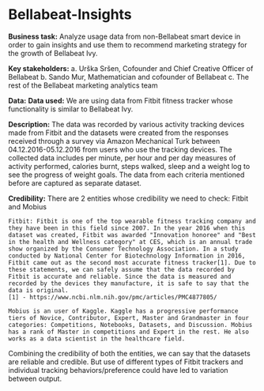 # Bellabeat-Insights

**Business task:**
Analyze usage data from non-Bellabeat smart device in order to gain insights and use them to recommend marketing strategy for the growth of Bellabeat Ivy.

**Key stakeholders:**
		a. Urška Sršen, Cofounder and Chief Creative Officer of Bellabeat
		b. Sando Mur, Mathematician and cofounder of Bellabeat
		c. The rest of the Bellabeat marketing analytics team



**Data:**
**Data used:**
We are using data from Fitbit fitness tracker whose functionality is similar to Bellabeat Ivy.

**Description:**
The data was recorded by various activity tracking devices made from Fitbit and the datasets were created from the responses received through a survey via Amazon Mechanical Turk between 04.12.2016-05.12.2016 from users who use the tracking devices. The collected data includes per minute, per hour and per day measures of activity performed, calories burnt, steps walked, sleep and a weight log to see the progress of weight goals. The data from each criteria mentioned before are captured as separate dataset.

**Credibility:**
There are 2 entities whose credibility we need to check: Fitbit and Mobius

	Fitbit: Fitbit is one of the top wearable fitness tracking company and they have been in this field since 2007. In the year 2016 when this dataset was created, Fitbit was awarded "Innovation honoree" and "Best in the health and Wellness category" at CES, which is an annual trade show organized by the Consumer Technology Association. In a study conducted by National Center for Biotechnology Information in 2016, Fitbit came out as the second most accurate fitness tracker[1]. Due to these statements, we can safely assume that the data recorded by Fitbit is accurate and reliable. Since the data is measured and recorded by the devices they manufacture, it is safe to say that the data is original.
	[1] - https://www.ncbi.nlm.nih.gov/pmc/articles/PMC4877805/
	
	Mobius is an user of Kaggle. Kaggle has a progressive performance tiers of Novice, Contributor, Expert, Master and Grandmaster in four categories: Competitions, Notebooks, Datasets, and Discussion. Mobius has a rank of Master in competitions and Expert in the rest. He also works as a data scientist in the healthcare field.
	
Combining the credibility of both the entities, we can say that the datasets are reliable and credible. But use of different types of Fitbit trackers and individual tracking behaviors/preference could have led to variation between output. 


